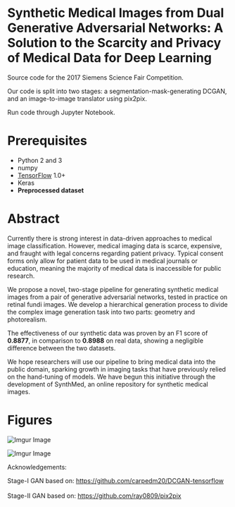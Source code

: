 # Synthetic Medical Images from Dual Generative Adversarial Networks: A Solution to the Scarcity and Privacy of Medical Data for Deep Learning

Source code for the 2017 Siemens Science Fair Competition.

Our code is split into two stages: a segmentation-mask-generating DCGAN, and an image-to-image translator using pix2pix.

Run code through Jupyter Notebook.

# Prerequisites
- Python 2 and 3
- numpy
- [TensorFlow](https://www.tensorflow.org/install/) 1.0+
- Keras
- **Preprocessed dataset**

# Abstract 

Currently there is strong interest in data-driven approaches to medical image classification. However, medical imaging data is scarce, expensive, and fraught with legal concerns regarding patient privacy. Typical consent forms only allow for patient data to be used in medical journals or education, meaning the majority of medical data is inaccessible for public research.


We propose a novel, two-stage pipeline for generating synthetic medical images from a pair of generative adversarial networks, tested in practice on retinal fundi images. We develop a hierarchical generation process to divide the complex image generation task into two parts: geometry and photorealism.


The effectiveness of our synthetic data was proven by an F1 score of **0.8877**, in comparison to **0.8988** on real data, showing a negligible difference between the two datasets.


We hope researchers will use our pipeline to bring medical data into the public domain, sparking growth in imaging tasks that have previously relied on the hand-tuning of models. We have begun this initiative through the development of SynthMed, an online repository for synthetic medical images.


# Figures

![Imgur Image](https://i.imgur.com/KIUQYbc.jpg)

![Imgur Image](https://i.imgur.com/0kyBN4e.png)


Acknowledgements:

Stage-I GAN based on: https://github.com/carpedm20/DCGAN-tensorflow
<br></br>
Stage-II GAN based on: https://github.com/ray0809/pix2pix
